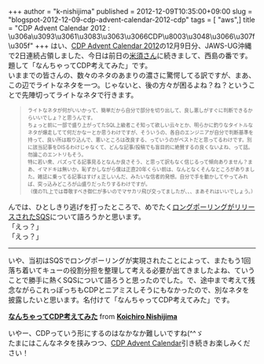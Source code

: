 +++
author = "k-nishijima"
published = 2012-12-09T10:35:00+09:00
slug = "blogspot-2012-12-09-cdp-advent-calendar-2012-cdp"
tags = [ "aws",]
title = "CDP Advent Calendar 2012 : \u306a\u3093\u3061\u3083\u3063\u3066CDP\u8003\u3048\u3066\u307f\u305f"
+++
はい、[CDP Advent Calendar
2012](http://www.zusaar.com/event/451061)の12月9日分、JAWS-UG沖縄で2日連続占領しました、今日は前日の[米須さん](http://www.barasu.org/pc/9320.html)に続きまして、西島の番です。題して「なんちゃってCDP考えてみた」です。  
いままでの皆さんの、数々のネタのあまりの濃さに驚愕してる訳ですが、まあ、この辺でライトなネタを一つ。じゃないと、後の方々が困るよね？ね？ということで先陣切ってライトなネタで行きます。  
  

> <span
> style="font-size: x-small;">ライトなネタが何がいいかって、簡単だから自分で部分を切り出して、良し悪しがすぐに判断できるからいいでしょ？と思うんです。</span>  
> <span
> style="font-size: x-small;">ちょっと前に一部で盛り上がってたSQL上級者こそ知って欲しい云々とか、明らかに釣りなタイトルなネタが爆走してて何だかなーとか思うわけですが、そういうの、各自のエンジニアが自分で判断基準を持って、良い所は取り込んで、悪いところは改良する、っていうのがベストだと思ってるわけです。別に該当記事をDISるわけじゃなくて、どんな記事/投稿でも盲目的に絶賛するの良くないよね、って話。勿論このエントリもそう。</span>  
> <span
> style="font-size: x-small;">特に若い衆、バズってる記事見るとなんか良さそう、と思って訳もなく信じるって傾向ありません？まあ、イマドキは無いか。恥ずかしながら僕は正直20年くらい前は、なんとなくそんなところがありました。雑誌に乗ってる記事はすげぇ正しいんだ、みたいな信者的発想。自分で手を動かしてやってみれば、突っ込みどころが山盛りだったりするわけですが。</span>  
> <span
> style="font-size: x-small;">（僕のTL上では尊敬すべき御仁が多いのでマサカリ飛び交ってましたが、、、まあそれはいいでしょう。）</span>

  
んでは、ひとしきり逃げを打ったところで、めでたく[ロングポーリングがリリースされたSQS](http://aws.typepad.com/aws_japan/2012/11/amazon-sqs-long-polling-and-request-batching-client-side-buffering-.html)について語ろうかと思います。  
「えっ？」  
「えっ？」  
<span id="more"></span>

------------------------------------------------------------------------

いや、当初はSQSでロングポーリングが実現されたことによって、またもう1回落ち着いてキューの役割分担を整理して考える必要が出てきましたよね、ていうことで勝手に熱くSQSについて語ろうと思ったのでした。で、途中まで考えて残念ながらこれっぽっちもCDPとニアミスしそうにもなかったので、別なネタを披露したいと思います。名付けて「なんちゃってCDP考えてみた」です。  
  

  

**[なんちゃってCDP考えてみた](http://www.slideshare.net/KoichiroNishijima/cdp-15552174 "なんちゃってCDP考えてみた")**
from **[Koichiro
Nishijima](http://www.slideshare.net/KoichiroNishijima)**

  
いやー、CDPっていう形にするのはなかなか難しいですね(^^ゞ  
たまにはこんなネタを挟みつつ、[CDP Advent
Calendar](http://www.zusaar.com/event/451061)引き続きお楽しみください！
